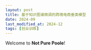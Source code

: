 ```yaml
---
layout: post
title: 基于知识图谱微调的跨境电商垂类模型
date: 2024-09
last_modified_at: 2024-12
tags: [创业训练]
---
```

Welcome to **Not Pure Poole**! 
